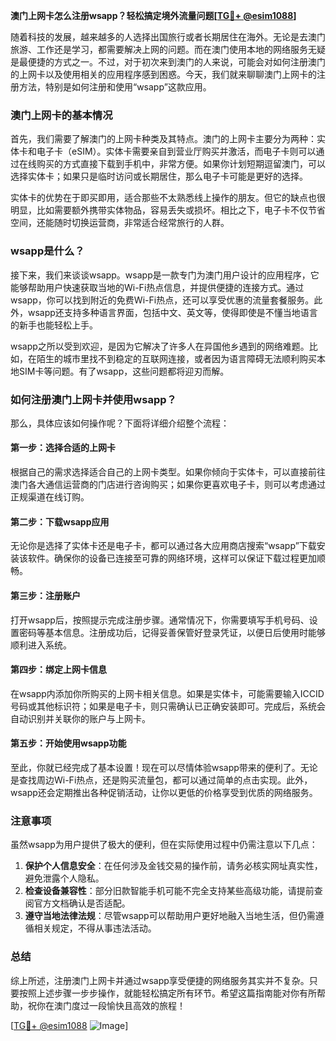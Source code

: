 **澳门上网卡怎么注册wsapp？轻松搞定境外流量问题[[TG💪+ @esim1088](https://t.me/s/esim1088)]**

随着科技的发展，越来越多的人选择出国旅行或者长期居住在海外。无论是去澳门旅游、工作还是学习，都需要解决上网的问题。而在澳门使用本地的网络服务无疑是最便捷的方式之一。不过，对于初次来到澳门的人来说，可能会对如何注册澳门的上网卡以及使用相关的应用程序感到困惑。今天，我们就来聊聊澳门上网卡的注册方法，特别是如何注册和使用“wsapp”这款应用。

### 澳门上网卡的基本情况

首先，我们需要了解澳门的上网卡种类及其特点。澳门的上网卡主要分为两种：实体卡和电子卡（eSIM）。实体卡需要亲自到营业厅购买并激活，而电子卡则可以通过在线购买的方式直接下载到手机中，非常方便。如果你计划短期逗留澳门，可以选择实体卡；如果只是临时访问或长期居住，那么电子卡可能是更好的选择。

实体卡的优势在于即买即用，适合那些不太熟悉线上操作的朋友。但它的缺点也很明显，比如需要额外携带实体物品，容易丢失或损坏。相比之下，电子卡不仅节省空间，还能随时切换运营商，非常适合经常旅行的人群。

### wsapp是什么？

接下来，我们来谈谈wsapp。wsapp是一款专门为澳门用户设计的应用程序，它能够帮助用户快速获取当地的Wi-Fi热点信息，并提供便捷的连接方式。通过wsapp，你可以找到附近的免费Wi-Fi热点，还可以享受优惠的流量套餐服务。此外，wsapp还支持多种语言界面，包括中文、英文等，使得即使是不懂当地语言的新手也能轻松上手。

wsapp之所以受到欢迎，是因为它解决了许多人在异国他乡遇到的网络难题。比如，在陌生的城市里找不到稳定的互联网连接，或者因为语言障碍无法顺利购买本地SIM卡等问题。有了wsapp，这些问题都将迎刃而解。

### 如何注册澳门上网卡并使用wsapp？

那么，具体应该如何操作呢？下面将详细介绍整个流程：

#### 第一步：选择合适的上网卡

根据自己的需求选择适合自己的上网卡类型。如果你倾向于实体卡，可以直接前往澳门各大通信运营商的门店进行咨询购买；如果你更喜欢电子卡，则可以考虑通过正规渠道在线订购。

#### 第二步：下载wsapp应用

无论你是选择了实体卡还是电子卡，都可以通过各大应用商店搜索“wsapp”下载安装该软件。确保你的设备已连接至可靠的网络环境，这样可以保证下载过程更加顺畅。

#### 第三步：注册账户

打开wsapp后，按照提示完成注册步骤。通常情况下，你需要填写手机号码、设置密码等基本信息。注册成功后，记得妥善保管好登录凭证，以便日后使用时能够顺利进入系统。

#### 第四步：绑定上网卡信息

在wsapp内添加你所购买的上网卡相关信息。如果是实体卡，可能需要输入ICCID号码或其他标识符；如果是电子卡，则只需确认已正确安装即可。完成后，系统会自动识别并关联你的账户与上网卡。

#### 第五步：开始使用wsapp功能

至此，你就已经完成了基本设置！现在可以尽情体验wsapp带来的便利了。无论是查找周边Wi-Fi热点，还是购买流量包，都可以通过简单的点击实现。此外，wsapp还会定期推出各种促销活动，让你以更低的价格享受到优质的网络服务。

### 注意事项

虽然wsapp为用户提供了极大的便利，但在实际使用过程中仍需注意以下几点：

1. **保护个人信息安全**：在任何涉及金钱交易的操作前，请务必核实网址真实性，避免泄露个人隐私。
2. **检查设备兼容性**：部分旧款智能手机可能不完全支持某些高级功能，请提前查阅官方文档确认是否适配。
3. **遵守当地法律法规**：尽管wsapp可以帮助用户更好地融入当地生活，但仍需遵循相关规定，不得从事违法活动。

### 总结

综上所述，注册澳门上网卡并通过wsapp享受便捷的网络服务其实并不复杂。只要按照上述步骤一步步操作，就能轻松搞定所有环节。希望这篇指南能对你有所帮助，祝你在澳门度过一段愉快且高效的旅程！

[[TG💪+ @esim1088](https://t.me/s/esim1088) ![Image](https://i.postimg.cc/4NQfJmqS/Snipaste-2025-05-13-00-14-12.png)]